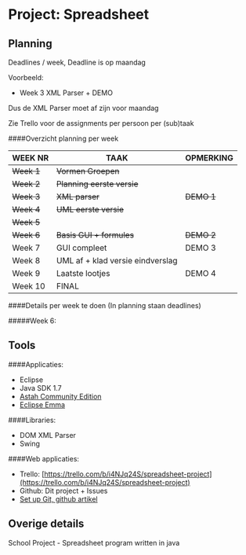 Project: Spreadsheet
====================


Planning
--------

Deadlines / week, Deadline is op maandag

Voorbeeld: 
* Week 3 XML Parser + DEMO

Dus de XML Parser moet af zijn voor maandag

Zie Trello voor de assignments per persoon per (sub)taak

####Overzicht planning per week 

| WEEK NR | TAAK                             | OPMERKING |
|---------|----------------------------------|-----------|
| ~~Week 1~~  | ~~Vormen Groepen~~                   |           |
| ~~Week 2~~  | ~~Planning eerste versie~~           |           |
| ~~Week 3~~  | ~~XML parser~~                      | ~~DEMO 1~~    |
| ~~Week 4~~  | ~~UML eerste versie~~                |           |
| ~~Week 5~~  |                                  |           |
| ~~Week 6~~  | ~~Basis GUI + formules~~             | ~~DEMO 2~~    |
| Week 7  | GUI compleet                     | DEMO 3    |
| Week 8  | UML af + klad versie eindverslag |           |
| Week 9  | Laatste lootjes                  | DEMO 4    |
| Week 10 | FINAL                            |           |


####Details per week te doen (In planning staan deadlines)

#####Week 6:


Tools
-----

####Applicaties:
* Eclipse
* Java SDK 1.7
* [Astah Community Edition](http://astah.net/editions/community)
* [Eclipse Emma](http://www.eclemma.org/installation.html)


####Libraries:
* DOM XML Parser
* Swing


####Web applicaties:
* Trello: [https://trello.com/b/i4NJq24S/spreadsheet-project](https://trello.com/b/i4NJq24S/spreadsheet-project)
* Github: Dit project + Issues
* [Set up Git, github artikel](https://help.github.com/articles/set-up-git)


Overige details
---------------


School Project - Spreadsheet program written in java
